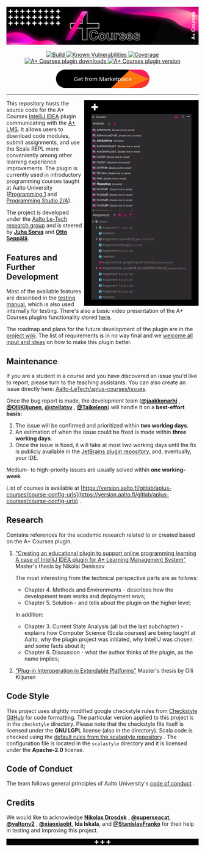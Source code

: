<p align="center">
   <a href="https://plugins.jetbrains.com/plugin/13634-a-courses">
      <img src="images/courses-banner.webp" alt="A+ Courses is a plugin for IntelliJ IDEA, used in programming courses at Aalto University">
   </a>
</p>

<p align="center">
   <a href="https://github.com/Aalto-LeTech/aplus-courses/actions?query=workflow%3Abuild">
      <img alt="Build" src="https://github.com/Aalto-LeTech/aplus-courses/workflows/build/badge.svg"/>
   </a>
   <a href="https://snyk.io/test/github/Aalto-LeTech/aplus-courses?targetFile=build.gradle">
      <img alt="Known Vulnerabilities" src="https://snyk.io/test/github/Aalto-LeTech/aplus-courses/badge.svg?targetFile=build.gradle"/>
   </a>
   <a href="https://sonarcloud.io/dashboard?id=Aalto-LeTech_intellij-plugin">
      <img alt="Coverage" src="https://sonarcloud.io/api/project_badges/measure?project=Aalto-LeTech_intellij-plugin&metric=coverage"/>
   </a>
   <a href="https://plugins.jetbrains.com/plugin/13634-a-plugin-for-intellij">
      <img alt="A+ Courses plugin downloads" src="https://img.shields.io/jetbrains/plugin/d/13634-a-plugin-for-intellij?label=plugin%20downloads"/>
   </a>
   <a href="https://plugins.jetbrains.com/plugin/13634-a-plugin-for-intellij">
      <img alt="A+ Courses plugin version" src="https://img.shields.io/jetbrains/plugin/v/13634?label=plugin%20version"/>
   </a>
</p>

<p align="center">
   <a href="https://plugins.jetbrains.com/plugin/13634-a-courses">
      <img width="245px" height="48px" src="images/marketplace.webp" alt="Get from Marketplace">
   </a>
</p>

---

<img width="300px" align="right" src="images/image_4_readme.webp" alt=""/>


This repository hosts the source code for the A+ Courses [IntelliJ IDEA](https://www.jetbrains.com/idea/) plugin
communicating with the [A+ LMS](https://apluslms.github.io/). It allows users to download code modules, submit
assignments, and use the Scala REPL more conveniently among other learning experience improvements. The plugin is
currently used in introductory programming courses taught at Aalto
University ([Programming 1](https://plus.cs.aalto.fi/o1)
and [Programming Studio 2/A](https://oodi.aalto.fi/a/opintjakstied.jsp?OpinKohd=1125591784&haettuOpas=-1&Kieli=6)).

The project is developed under the [Aalto Le-Tech research group](https://research.cs.aalto.fi/LeTech/) and is steered
by **[Juha Sorva](https://github.com/jsorva)** and **[Otto Seppälä](https://github.com/oseppala)**.

## Features and Further Development

Most of the available features are described in
the [testing manual](https://github.com/Aalto-LeTech/aplus-courses/blob/master/TESTING.md), which is also used
internally for testing. There's also a basic video presentation of the A+ Courses plugins functionality
stored [here](https://aalto.cloud.panopto.eu/Panopto/Pages/Viewer.aspx?id=42740f68-8dd8-4ba2-8f1c-acb1007bf8ef).

The roadmap and plans for the future development of the plugin are in
the [project wiki](https://github.com/Aalto-LeTech/aplus-courses/wiki/Requirements). The list of requirements is in no
way final and we [welcome all input and ideas](https://github.com/Aalto-LeTech/aplus-courses/issues/new/choose) on how
to make this plugin better.

## Maintenance

If you are a student in a course and you have discovered an issue you'd like to report, please turn to the teaching
assistants. You can also create an issue directly
here: [Aalto-LeTech/aplus-courses/issues](https://github.com/Aalto-LeTech/aplus-courses/issues).

Once the bug report is made, the development team (**[@jaakkonarhi](https://github.com/jaakkonarhi)**
, **[@OlliKiljunen](https://github.com/OlliKiljunen)**, **[@stellatsv](https://github.com/stellatsv)**
, **[@Taikelenn](https://github.com/Taikelenn)**) will handle it on a **best-effort basis:**

1. The issue will be confirmed and prioritized within **two working days**.
2. An estimation of when the issue could be fixed is made within **three working days**.
3. Once the issue is fixed, it will take at most two working days until the fix is publicly available in
   the [JetBrains plugin repository](https://plugins.jetbrains.com/plugin/13634-a-courses), and, eventually, your IDE.

Medium- to high-priority issues are usually solved within **one working-week**.

List of courses is available
at [https://version.aalto.fi/gitlab/aplus-courses/course-config-urls](https://version.aalto.fi/gitlab/aplus-courses/course-config-urls)
.

## Research

Contains references for the academic research related to or created based on the A+ Courses plugin.

1. ["Creating an educational plugin to support online programming learning A case of IntelliJ IDEA plugin for A+ Learning Management System"](https://aaltodoc.aalto.fi/handle/123456789/102499)
   Master's thesis by Nikolai Denissov

   The most interesting from the technical perspective parts are as follows:
    * Chapter 4. Methods and Environments - describes how the development team works and deployment envs;
    * Chapter 5. Solution - and tells about the plugin on the higher level;

   In addition:
    * Chapter 3. Current State Analysis (all but the last subchapter) - explains how Computer Science (Scala courses)
      are being taught at Aalto, why the plugin project was initiated, why IntelliJ was chosen and some facts about it;
    * Chapter 6. Discussion - what the author thinks of the plugin, as the name implies;

2. ["Plug-in Interoperation in Extendable Platforms"](https://aaltodoc.aalto.fi/handle/123456789/107623) Master's thesis
   by Olli Kiljunen

## Code Style

This project uses slightly modified google checkstyle rules
from [Checkstyle GitHub](https://github.com/checkstyle/checkstyle/blob/checkstyle-8.12/src/main/resources/google_checks.xml)
for code formatting. The particular version applied to this project is in the `checkstyle` directory. Please note that
the checkstyle file itself is licensed under the **GNU LGPL** license (also in the directory). Scala code is checked
using
the [default rules from the scalastyle repository](https://github.com/scalastyle/scalastyle/blob/master/src/main/resources/default_config.xml)
. The configuration file is located in the `scalastyle` directory and it is licensed under the **Apache-2.0** license.

## Code of Conduct

The team follows general principles of Aalto
University's [code of conduct](https://www.aalto.fi/sites/g/files/flghsv161/files/2018-09/aalto_university_code_of_conduct_en-003.pdf)
.

## Credits

We would like to acknowledge **[Nikolas Drosdek](https://github.com/nikke234)**
, **[@superseacat](https://github.com/superseacat)**, **[@valtonv2](https://github.com/valtonv2)**
, **[@xiaoxiaobt](https://github.com/xiaoxiaobt)**, **Ida Iskala**,
and **[@StanislavFranko](https://github.com/StanislavFranko)** for their help in testing and improving this project.

<p align="center">
   <a href="https://github.com/Aalto-LeTech/aplus-courses">
      <img width="1500px" src="images/footer.png" alt="A+ Courses">
   </a>
</p>
